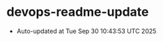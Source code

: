 # devops-readme-update
<!--START_SECTION:activity-->
- Auto-updated at Tue Sep 30 10:43:53 UTC 2025
<!--END_SECTION:activity-->
